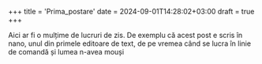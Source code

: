 +++
title = 'Prima_postare'
date = 2024-09-01T14:28:02+03:00
draft = true
+++

Aici ar fi o mulțime de lucruri de zis. De exemplu că acest post e scris în nano, unul din primele editoare de text, de pe vremea când se lucra în linie de comandă și lumea n-avea mouși


